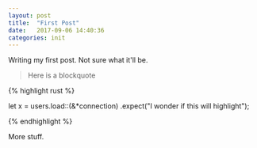 ```yaml
---
layout: post
title:  "First Post"
date:   2017-09-06 14:40:36
categories: init
---
```

Writing my first post. Not sure what it'll be.

> Here is a blockquote

{% highlight rust %}

let x = users.load::<User>(&*connection)
    .expect("I wonder if this will highlight");

{% endhighlight %}

More stuff.



